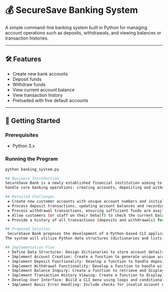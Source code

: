 
# 💰 SecureSave Banking System

A simple command-line banking system built in Python for managing account operations such as deposits, withdrawals, and viewing balances or transaction histories.

---

## 🛠 Features

- Create new bank accounts
- Deposit funds
- Withdraw funds
- View current account balance
- View transaction history
- Preloaded with five default accounts

---

## 🚀 Getting Started

### Prerequisites
- Python 3.x

### Running the Program

```bash
python banking_system.py

## Business Introduction 
SecureSave Bank is a newly established financial institution aiming to provide its customers with a secure and efficient way to manage their money. As part of their initial service offerings, they require a basic system to 
handle core banking operations: creating accounts, depositing and withdrawing funds, checking balances, and viewing transaction history.

## Detailed Challenges
 ❖ Create new customer accounts with unique account numbers and initial balances.
 ❖ Process deposit transactions, updating account balances and recording the transaction.
 ❖ Process withdrawal transactions, ensuring sufficient funds are available and recording the transaction.
 ❖ Allow customers (or staff on their behalf) to check the current balance of a specific account.
 ❖ Provide a history of all transactions (deposits and withdrawals) for a given account

## Proposed Solution
 SecureSave Bank proposes the development of a Python-based CLI application to manage bank accounts. This system will store account information in memory during runtime and provide a menu-driven interface for performing the required operations. 
The system will utilize Python data structures (dictionaries and lists) and fundamental programming concepts (functions, loops, conditional statements) to manage account data and transaction history.

## Implementation Plan
 • Define Data Structures: Design dictionaries to store account details (account number, balance, transaction history) and a main dictionary to hold all accounts.
 • Implement Account Creation: Create a function to generate unique account numbers and store new account details.
 • Implement Deposit Functionality: Develop a function to handle deposits into specified accounts, updating balances and recording transactions.
 • Implement Withdrawal Functionality: Develop a function to handle withdrawals from specified accounts, including balance checks and transaction recording.
 • Implement Balance Inquiry: Create a function to retrieve and display the balance of a given account.
 • Implement Transaction History Viewing: Create a function to display the transaction history for a specified account.
 • Develop User Interface: Build a CLI menu using loops and conditional statements to allow users to interact with the system and choose operations.
 • Implement Basic Error Handling: Include checks for invalid account numbers and insufficient funds.
